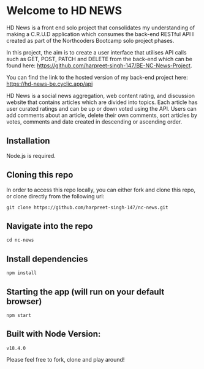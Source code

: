 # Welcome to HD NEWS

HD News is a front end solo project that consolidates my understanding of making a C.R.U.D application which consumes the back-end RESTful API I created as part of the Northcoders Bootcamp solo project phases. 

In this project, the aim is to create a user interface that utilises API calls such as GET, POST, PATCH and DELETE from the back-end which can be found here: https://github.com/harpreet-singh-147/BE-NC-News-Project.

You can find the link to the hosted version of my back-end project here: https://hd-news-be.cyclic.app/api

HD News is a social news aggregation, web content rating, and discussion website that contains articles which are divided into topics. Each article has user curated ratings and can be up or down voted using the API. Users can add comments about an article, delete their own comments, sort articles by votes, comments and date created in descending or ascending order.

## Installation
Node.js is required.

## Cloning this repo

In order to access this repo locally, you can either fork and clone this repo, or clone directly from the following url:

```
git clone https://github.com/harpreet-singh-147/nc-news.git
```
## Navigate into the repo
```
cd nc-news
```

## Install dependencies
```
npm install
```

## Starting the app (will run on your default browser)
```
npm start
```


## Built with Node Version:
```
v18.4.0
```

Please feel free to fork, clone and play around!
